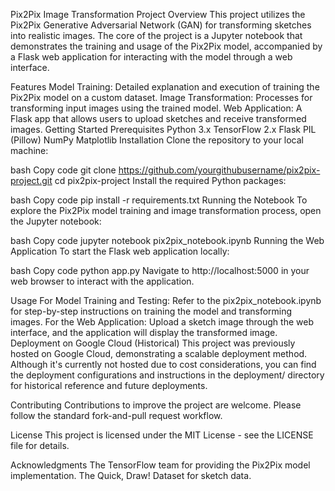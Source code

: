Pix2Pix Image Transformation Project
Overview
This project utilizes the Pix2Pix Generative Adversarial Network (GAN) for transforming sketches into realistic images. The core of the project is a Jupyter notebook that demonstrates the training and usage of the Pix2Pix model, accompanied by a Flask web application for interacting with the model through a web interface.

Features
Model Training: Detailed explanation and execution of training the Pix2Pix model on a custom dataset.
Image Transformation: Processes for transforming input images using the trained model.
Web Application: A Flask app that allows users to upload sketches and receive transformed images.
Getting Started
Prerequisites
Python 3.x
TensorFlow 2.x
Flask
PIL (Pillow)
NumPy
Matplotlib
Installation
Clone the repository to your local machine:

bash
Copy code
git clone https://github.com/yourgithubusername/pix2pix-project.git
cd pix2pix-project
Install the required Python packages:

bash
Copy code
pip install -r requirements.txt
Running the Notebook
To explore the Pix2Pix model training and image transformation process, open the Jupyter notebook:

bash
Copy code
jupyter notebook pix2pix_notebook.ipynb
Running the Web Application
To start the Flask web application locally:

bash
Copy code
python app.py
Navigate to http://localhost:5000 in your web browser to interact with the application.

Usage
For Model Training and Testing: Refer to the pix2pix_notebook.ipynb for step-by-step instructions on training the model and transforming images.
For the Web Application: Upload a sketch image through the web interface, and the application will display the transformed image.
Deployment on Google Cloud (Historical)
This project was previously hosted on Google Cloud, demonstrating a scalable deployment method. Although it's currently not hosted due to cost considerations, you can find the deployment configurations and instructions in the deployment/ directory for historical reference and future deployments.

Contributing
Contributions to improve the project are welcome. Please follow the standard fork-and-pull request workflow.

License
This project is licensed under the MIT License - see the LICENSE file for details.

Acknowledgments
The TensorFlow team for providing the Pix2Pix model implementation.
The Quick, Draw! Dataset for sketch data.
